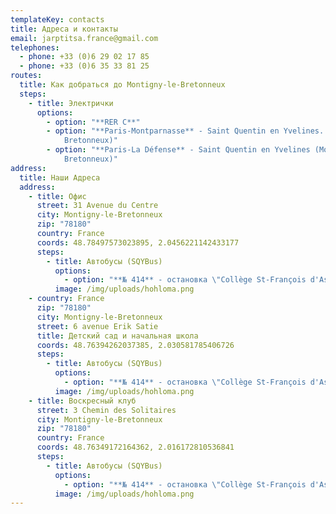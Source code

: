 ```yaml
---
templateKey: contacts
title: Адреса и контакты
email: jarptitsa.france@gmail.com
telephones:
  - phone: +33 (0)6 29 02 17 85
  - phone: +33 (0)6 35 33 81 25
routes:
  title: Как добраться до Montigny-le-Bretonneux
  steps:
    - title: Электрички
      options:
        - option: "**RER C**"
        - option: "**Paris-Montparnasse** - Saint Quentin en Yvelines. (Montigny le
            Bretonneux)"
        - option: "**Paris-La Défense** - Saint Quentin en Yvelines (Montigny le
            Bretonneux)"
address:
  title: Наши Адреса
  address:
    - title: Офис
      street: 31 Avenue du Centre
      city: Montigny-le-Bretonneux
      zip: "78180"
      country: France
      coords: 48.78497573023895, 2.0456221142433177
      steps:
        - title: Автобусы (SQYBus)
          options:
            - option: "**№ 414** - остановка \"Collège St-François d'Assise\""
          image: /img/uploads/hohloma.png
    - country: France
      zip: "78180"
      city: Montigny-le-Bretonneux
      street: 6 avenue Erik Satie
      title: Детский сад и начальная школа
      coords: 48.76394262037385, 2.030581785406726
      steps:
        - title: Автобусы (SQYBus)
          options:
            - option: "**№ 414** - остановка \"Collège St-François d'Assise\""
          image: /img/uploads/hohloma.png
    - title: Воскресный клуб
      street: 3 Chemin des Solitaires
      city: Montigny-le-Bretonneux
      zip: "78180"
      country: France
      coords: 48.76349172164362, 2.016172810536841
      steps:
        - title: Автобусы (SQYBus)
          options:
            - option: "**№ 414** - остановка \"Collège St-François d'Assise\""
          image: /img/uploads/hohloma.png
---
```

